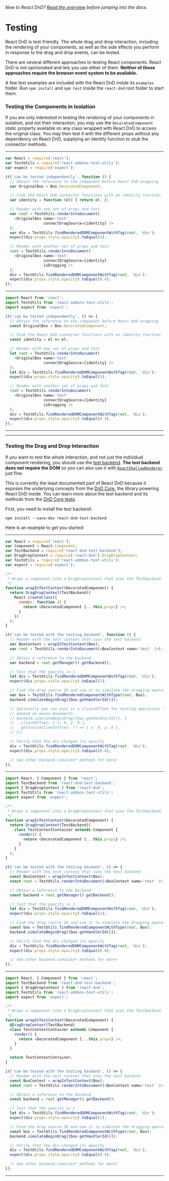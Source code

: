*New to React DnD? [Read the overview](docs-overview.html) before jumping into the docs.*

Testing
===================

React DnD is test-friendly. The whole drag and drop interaction, including the rendering of your components, as well as the side effects you perform in response to the drag and drop events, can be tested.

There are several different approaches to testing React components. React DnD is not opinionated and lets you use either of them. **Neither of those approaches require the browser event system to be available.**

A few test examples are included with the React DnD inside its `examples` folder. Run `npm install` and `npm test` inside the `react-dnd` root folder to start them.

### Testing the Components in Isolation

If you are only interested in testing the *rendering* of your components in isolation, and not their interaction, you may use the `DecoratedComponent` static property available on any class wrapped with React DnD to access the original class. You may then test it with the different props without any dependency on React DnD, supplying an identity function to stub the connector methods.

-------------------
```js
var React = require('react');
var TestUtils = require('react-addons-test-utils');
var expect = require('expect');

it('can be tested independently', function () {
  // Obtain the reference to the component before React DnD wrapping
  var OriginalBox = Box.DecoratedComponent;

  // Stub the React DnD connector functions with an identity function
  var identity = function (el) { return el; };

  // Render with one set of props and test
  var root = TestUtils.renderIntoDocument(
    <OriginalBox name='test'
                 connectDragSource={identity} />
  );
  var div = TestUtils.findRenderedDOMComponentWithTag(root, 'div');
  expect(div.props.style.opacity).toEqual(1);

  // Render with another set of props and test
  root = TestUtils.renderIntoDocument(
    <OriginalBox name='test'
                 connectDragSource={identity}
                 isDragging />
  );
  div = TestUtils.findRenderedDOMComponentWithTag(root, 'div');
  expect(div.props.style.opacity).toEqual(0.4);
});
```
-------------------
```js
import React from 'react';
import TestUtils from 'react-addons-test-utils';
import expect from 'expect';

it('can be tested independently', () => {
  // Obtain the reference to the component before React DnD wrapping
  const OriginalBox = Box.DecoratedComponent;

  // Stub the React DnD connector functions with an identity function
  const identity = el => el;

  // Render with one set of props and test
  let root = TestUtils.renderIntoDocument(
    <OriginalBox name='test'
                 connectDragSource={identity} />
  );
  let div = TestUtils.findRenderedDOMComponentWithTag(root, 'div');
  expect(div.props.style.opacity).toEqual(1);

  // Render with another set of props and test
  root = TestUtils.renderIntoDocument(
    <OriginalBox name='test'
                 connectDragSource={identity}
                 isDragging />
  );
  div = TestUtils.findRenderedDOMComponentWithTag(root, 'div');
  expect(div.props.style.opacity).toEqual(0.4);
});
```
-------------------

-------------------

### Testing the Drag and Drop Interaction

If you want to test the whole interaction, and not just the individual component rendering, you should use the [test backend](docs-test-backend.html). **The test backend does not require the DOM** so you can also use it with [`ReactShallowRenderer`](https://facebook.github.io/react/docs/test-utils.html#shallow-rendering) just fine.

This is currently the least documented part of React DnD because it exposes the underlying concepts from the [DnD Core](https://github.com/gaearon/dnd-core), the library powering React DnD inside. You can learn more about the test backend and its methods from the [DnD Core tests](https://github.com/gaearon/dnd-core/tree/v1.1.0/src/__tests__).

First, you need to install the test backend:

```
npm install --save-dev react-dnd-test-backend
```

Here is an example to get you started:

-------------------
```js
var React = require('react');
var Component = React.Component;
var TestBackend = require('react-dnd-test-backend');
var DragDropContext = require('react-dnd').DragDropContext;
var TestUtils = require('react-addons-test-utils');
var expect = require('expect');

/**
 * Wraps a component into a DragDropContext that uses the TestBackend.
 */
function wrapInTestContext(DecoratedComponent) {
  return DragDropContext(TestBackend)(
    React.createClass({
      render: function () {
        return <DecoratedComponent {...this.props} />;
      }
    })
  );
}

it('can be tested with the testing backend', function () {
  // Render with the test context that uses the test backend
  var BoxContext = wrapInTestContext(Box);
  var root = TestUtils.renderIntoDocument(<BoxContext name='test' />);

  // Obtain a reference to the backend
  var backend = root.getManager().getBackend();

  // Test that the opacity is 1
  let div = TestUtils.findRenderedDOMComponentWithTag(root, 'div');
  expect(div.props.style.opacity).toEqual(1);

  // Find the drag source ID and use it to simulate the dragging operation
  var box = TestUtils.findRenderedComponentWithType(root, Box);
  backend.simulateBeginDrag([box.getHandlerId()]);

  // Optionally you can pass in a clientOffset for testing operations that
  // depend on mouse movements.
  // backend.simulateBeginDrag([box.getHandlerId()], {
  //   clientOffset: { x: 0, y: 0 },
  //   getSourceClientOffset: () => { x: 0, y: 0 },
  // });

  // Verify that the div changed its opacity
  div = TestUtils.findRenderedDOMComponentWithTag(root, 'div');
  expect(div.props.style.opacity).toEqual(0.4);

  // See other backend.simulate* methods for more!
});
```
-------------------
```js
import React, { Component } from 'react';
import TestBackend from 'react-dnd-test-backend';
import { DragDropContext } from 'react-dnd';
import TestUtils from 'react-addons-test-utils';
import expect from 'expect';

/**
 * Wraps a component into a DragDropContext that uses the TestBackend.
 */
function wrapInTestContext(DecoratedComponent) {
  return DragDropContext(TestBackend)(
    class TestContextContainer extends Component {
      render() {
        return <DecoratedComponent {...this.props} />;
      }
    }
  );
}

it('can be tested with the testing backend', () => {
  // Render with the test context that uses the test backend
  const BoxContext = wrapInTestContext(Box);
  const root = TestUtils.renderIntoDocument(<BoxContext name='test' />);

  // Obtain a reference to the backend
  const backend = root.getManager().getBackend();

  // Test that the opacity is 1
  let div = TestUtils.findRenderedDOMComponentWithTag(root, 'div');
  expect(div.props.style.opacity).toEqual(1);

  // Find the drag source ID and use it to simulate the dragging operation
  const box = TestUtils.findRenderedComponentWithType(root, Box);
  backend.simulateBeginDrag([box.getHandlerId()]);

  // Verify that the div changed its opacity
  div = TestUtils.findRenderedDOMComponentWithTag(root, 'div');
  expect(div.props.style.opacity).toEqual(0.4);

  // See other backend.simulate* methods for more!
});
```
-------------------
```js
import React, { Component } from 'react';
import TestBackend from 'react-dnd-test-backend';
import { DragDropContext } from 'react-dnd';
import TestUtils from 'react-addons-test-utils';
import expect from 'expect';

/**
 * Wraps a component into a DragDropContext that uses the TestBackend.
 */
function wrapInTestContext(DecoratedComponent) {
  @DragDropContext(TestBackend)
  class TestContextContainer extends Component {
    render() {
      return <DecoratedComponent {...this.props} />;
    }
  }

  return TestContextContainer;
}

it('can be tested with the testing backend', () => {
  // Render with the test context that uses the test backend
  const BoxContext = wrapInTestContext(Box);
  const root = TestUtils.renderIntoDocument(<BoxContext name='test' />);

  // Obtain a reference to the backend
  const backend = root.getManager().getBackend();

  // Test that the opacity is 1
  let div = TestUtils.findRenderedDOMComponentWithTag(root, 'div');
  expect(div.props.style.opacity).toEqual(1);

  // Find the drag source ID and use it to simulate the dragging operation
  const box = TestUtils.findRenderedComponentWithType(root, Box);
  backend.simulateBeginDrag([box.getHandlerId()]);

  // Verify that the div changed its opacity
  div = TestUtils.findRenderedDOMComponentWithTag(root, 'div');
  expect(div.props.style.opacity).toEqual(0.4);

  // See other backend.simulate* methods for more!
});
```
-------------------
